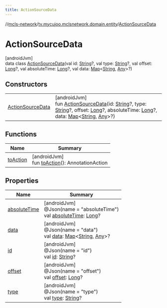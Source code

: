 ```yaml
---
title: ActionSourceData
---
```

//[mcls-network](../../../index.html)/[tv.mycujoo.mclsnetwork.domain.entity](../index.html)/[ActionSourceData](index.html)



# ActionSourceData



[androidJvm]\
data class [ActionSourceData](index.html)(val id: [String](https://kotlinlang.org/api/latest/jvm/stdlib/kotlin/-string/index.html)?, val type: [String](https://kotlinlang.org/api/latest/jvm/stdlib/kotlin/-string/index.html)?, val offset: [Long](https://kotlinlang.org/api/latest/jvm/stdlib/kotlin/-long/index.html)?, val absoluteTime: [Long](https://kotlinlang.org/api/latest/jvm/stdlib/kotlin/-long/index.html)?, val data: [Map](https://kotlinlang.org/api/latest/jvm/stdlib/kotlin.collections/-map/index.html)&lt;[String](https://kotlinlang.org/api/latest/jvm/stdlib/kotlin/-string/index.html), [Any](https://kotlinlang.org/api/latest/jvm/stdlib/kotlin/-any/index.html)&gt;?)



## Constructors


| | |
|---|---|
| [ActionSourceData](-action-source-data.html) | [androidJvm]<br>fun [ActionSourceData](-action-source-data.html)(id: [String](https://kotlinlang.org/api/latest/jvm/stdlib/kotlin/-string/index.html)?, type: [String](https://kotlinlang.org/api/latest/jvm/stdlib/kotlin/-string/index.html)?, offset: [Long](https://kotlinlang.org/api/latest/jvm/stdlib/kotlin/-long/index.html)?, absoluteTime: [Long](https://kotlinlang.org/api/latest/jvm/stdlib/kotlin/-long/index.html)?, data: [Map](https://kotlinlang.org/api/latest/jvm/stdlib/kotlin.collections/-map/index.html)&lt;[String](https://kotlinlang.org/api/latest/jvm/stdlib/kotlin/-string/index.html), [Any](https://kotlinlang.org/api/latest/jvm/stdlib/kotlin/-any/index.html)&gt;?) |


## Functions


| Name | Summary |
|---|---|
| [toAction](to-action.html) | [androidJvm]<br>fun [toAction](to-action.html)(): AnnotationAction |


## Properties


| Name | Summary |
|---|---|
| [absoluteTime](absolute-time.html) | [androidJvm]<br>@Json(name = &quot;absoluteTime&quot;)<br>val [absoluteTime](absolute-time.html): [Long](https://kotlinlang.org/api/latest/jvm/stdlib/kotlin/-long/index.html)? |
| [data](data.html) | [androidJvm]<br>@Json(name = &quot;data&quot;)<br>val [data](data.html): [Map](https://kotlinlang.org/api/latest/jvm/stdlib/kotlin.collections/-map/index.html)&lt;[String](https://kotlinlang.org/api/latest/jvm/stdlib/kotlin/-string/index.html), [Any](https://kotlinlang.org/api/latest/jvm/stdlib/kotlin/-any/index.html)&gt;? |
| [id](id.html) | [androidJvm]<br>@Json(name = &quot;id&quot;)<br>val [id](id.html): [String](https://kotlinlang.org/api/latest/jvm/stdlib/kotlin/-string/index.html)? |
| [offset](offset.html) | [androidJvm]<br>@Json(name = &quot;offset&quot;)<br>val [offset](offset.html): [Long](https://kotlinlang.org/api/latest/jvm/stdlib/kotlin/-long/index.html)? |
| [type](type.html) | [androidJvm]<br>@Json(name = &quot;type&quot;)<br>val [type](type.html): [String](https://kotlinlang.org/api/latest/jvm/stdlib/kotlin/-string/index.html)? |

